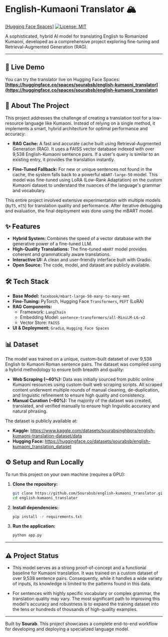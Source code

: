 # English-Kumaoni Translator 🏔️

[[Hugging Face Spaces]](https://huggingface.co/spaces/sourabsb/english-kumaoni_translator)
[![License: MIT](https://img.shields.io/badge/License-MIT-green.svg)](https://opensource.org/licenses/MIT)

A sophisticated, hybrid AI model for translating English to Romanized Kumaoni, developed as a comprehensive project exploring fine-tuning and Retrieval-Augmented Generation (RAG).

---

## 🚀 Live Demo

You can try the translator live on Hugging Face Spaces:
**[https://huggingface.co/spaces/sourabsb/english-kumaoni_translator](https://huggingface.co/spaces/sourabsb/english-kumaoni_translator)**

## 📖 About The Project

This project addresses the challenge of creating a translation tool for a low-resource language like Kumaoni. Instead of relying on a single method, it implements a smart, hybrid architecture for optimal performance and accuracy:

* **RAG Cache:** A fast and accurate cache built using Retrieval-Augmented Generation (RAG). It uses a FAISS vector database indexed with over 9,538 English-Kumaoni sentence pairs. If a user's query is similar to an existing entry, it provides the translation instantly.

* **Fine-Tuned Fallback:** For new or unique sentences not found in the cache, the system falls back to a powerful `mBART-large-50` model. This model was fine-tuned using LoRA (Low-Rank Adaptation) on the custom Kumaoni dataset to understand the nuances of the language's grammar and vocabulary.

This entire project involved extensive experimentation with multiple models (`ByT5`, `mT5`) for translation quality and performance. After iterative debugging and evaluation, the final deployment was done using the mBART model.

## ✨ Features

* **Hybrid System:** Combines the speed of a vector database with the generative power of a fine-tuned LLM.
* **High-Quality Translations:** The fine-tuned `mBART` model provides coherent and grammatically aware translations.
* **Interactive UI:** A clean and user-friendly interface built with Gradio.
* **Open Source:** The code, model, and dataset are publicly available.

## 🛠️ Tech Stack

* **Base Model:** `facebook/mbart-large-50-many-to-many-mmt`
* **Fine-Tuning:** PyTorch, Hugging Face `Transformers`, `PEFT` (LoRA)
* **RAG Components:**
    * Framework: `LangChain`
    * Embedding Model: `sentence-transformers/all-MiniLM-L6-v2`
    * Vector Store: `FAISS`
* **UI & Deployment:** `Gradio`, `Hugging Face Spaces`

## 📊 Dataset

The model was trained on a unique, custom-built dataset of over 9,538 English to Kumaoni Roman sentence pairs. The dataset was compiled using a hybrid methodology to ensure both breadth and quality:

* **Web Scraping (~40%):** Data was initially sourced from public online Kumaoni resources using custom-built web scraping scripts. All scraped content underwent multiple rounds of manual cleaning, de-duplication, and linguistic refinement to ensure high quality and consistency.
* **Manual Curation (~60%):** The majority of the dataset was created, translated, and verified manually to ensure high linguistic accuracy and natural phrasing.

The dataset is publicly available at:

* **Kaggle:** https://www.kaggle.com/datasets/sourabsinghbora/english-kumaoni-translation-dataset/data
* **Hugging Face:** https://huggingface.co/datasets/sourabsb/english-kumaoni_translation_dataset


## ⚙️ Setup and Run Locally

To run this project on your own machine (requires a GPU):

1.  **Clone the repository:**
    ```sh
    git clone https://github.com/Sourabsb/english-kumaoni_translator.gitSourabsb/
    cd english-kumaoni_translator
    ```
2.  **Install dependencies:**
    ```sh
    pip install -r requirements.txt
    ```
3.  **Run the application:**
    ```sh
    python app.py
    ```

---

## ⚠️ Project Status

* This model serves as a strong proof-of-concept and a functional baseline for Kumaoni translation. It was trained on a custom dataset of over 9,538 sentence pairs. Consequently, while it handles a wide variety of inputs, its knowledge is limited to the patterns found in this data.

* For sentences with highly specific vocabulary or complex grammar, the translation quality may vary. The most significant path to improving this model's accuracy and robustness is to expand the training dataset into the tens or hundreds of thousands of high-quality examples.

---

Built by **Sourab**. This project showcases a complete end-to-end workflow for developing and deploying a specialized language model.

